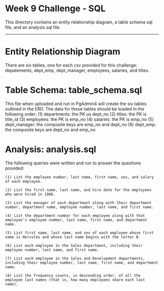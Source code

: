 # Week 9 Challenge - SQL

This directory contains an entity relationship diagram, a table schema sql file, and an analysis sql file. 

---

# Entity Relationship Diagram

There are six tables, one for each csv provided for this challenge: depatements, dept_emp, dept_manager, employees, salaries, and titles. 

# Table Schema: table_schema.sql

This file when uploaded and run in PgAdmin4 will create the six tables outlined in the ERD. The data for these tables should be loaded in the following order:
    (1) departments: the PK us dept_no
    (2) titles: the PK is title_id
    (3) employees: the PK is emp_no
    (4) salaries: the PK is emp_no
    (5) dept_manager: the composite keys are emp_no and dept_no
    (6) dept_emp: the composite keys are dept_no and emp_no

# Analysis: analysis.sql

The following queries were written and run to answer the questions provided: 

    (1) List the employee number, last name, first name, sex, and salary of each employee.

    (2) List the first name, last name, and hire date for the employees who were hired in 1986.

    (3) List the manager of each department along with their department number, department name, employee number, last name, and first name.

    (4) List the department number for each employee along with that employee’s employee number, last name, first name, and department name.

    (5) List first name, last name, and sex of each employee whose first name is Hercules and whose last name begins with the letter B.

    (6) List each employee in the Sales department, including their employee number, last name, and first name.

    (7) List each employee in the Sales and Development departments, including their employee number, last name, first name, and department name.

    (8) List the frequency counts, in descending order, of all the employee last names (that is, how many employees share each last name).